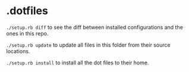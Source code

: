 # .dotfiles

`./setup.rb diff` to see the diff between installed configurations and the ones in this repo.

`./setup.rb update` to update all files in this folder from their source locations.

`./setup.rb install` to install all the dot files to their home.
